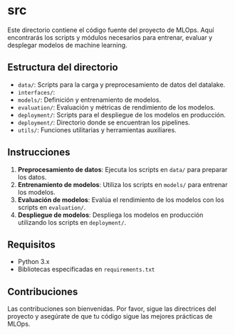 # src

Este directorio contiene el código fuente del proyecto de MLOps. Aquí encontrarás los scripts y módulos necesarios para entrenar, evaluar y desplegar modelos de machine learning.

## Estructura del directorio 

- `data/`: Scripts para la carga y preprocesamiento de datos del datalake.
- `interfaces/`: 
- `models/`: Definición y entrenamiento de modelos.
- `evaluation/`: Evaluación y métricas de rendimiento de los modelos.
- `deployment/`: Scripts para el despliegue de los modelos en producción.
- `deployment/`: Directorio donde se encuentran los pipelines.
- `utils/`: Funciones utilitarias y herramientas auxiliares.


## Instrucciones

1. **Preprocesamiento de datos**: Ejecuta los scripts en `data/` para preparar los datos. 
2. **Entrenamiento de modelos**: Utiliza los scripts en `models/` para entrenar los modelos.
3. **Evaluación de modelos**: Evalúa el rendimiento de los modelos con los scripts en `evaluation/`.
4. **Despliegue de modelos**: Despliega los modelos en producción utilizando los scripts en `deployment/`.

## Requisitos

- Python 3.x
- Bibliotecas especificadas en `requirements.txt`

## Contribuciones

Las contribuciones son bienvenidas. Por favor, sigue las directrices del proyecto y asegúrate de que tu código sigue las mejores prácticas de MLOps.
